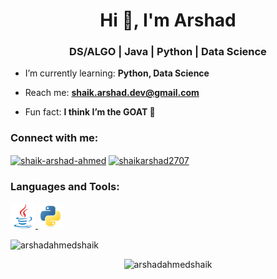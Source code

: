 <h1 align="center">Hi 👋, I'm Arshad</h1>
<h3 align="center">DS/ALGO | Java | Python | Data Science</h3>

- I’m currently learning: **Python, Data Science**

- Reach me: **shaik.arshad.dev@gmail.com**

- Fun fact: **I think I’m the GOAT 🐐**

<h3 align="left">Connect with me:</h3>
<p align="left">
<a href="https://linkedin.com/in/shaik-arshad-ahmed" target="blank"><img align="center" src="https://raw.githubusercontent.com/rahuldkjain/github-profile-readme-generator/master/src/images/icons/Social/linked-in-alt.svg" alt="shaik-arshad-ahmed" height="30" width="40" /></a>
<a href="https://www.leetcode.com/shaikarshad2707" target="blank"><img align="center" src="https://raw.githubusercontent.com/rahuldkjain/github-profile-readme-generator/master/src/images/icons/Social/leet-code.svg" alt="shaikarshad2707" height="30" width="40" /></a>
</p>

<h3 align="left">Languages and Tools:</h3>
<p align="left"> <a href="https://www.java.com" target="_blank" rel="noreferrer"> <img src="https://raw.githubusercontent.com/devicons/devicon/master/icons/java/java-original.svg" alt="java" width="40" height="40"/> </a> <a href="https://www.python.org" target="_blank" rel="noreferrer"> <img src="https://raw.githubusercontent.com/devicons/devicon/master/icons/python/python-original.svg" alt="python" width="40" height="40"/> </a> </p>

<p><img align="center" src="https://github-readme-stats.vercel.app/api/top-langs?username=arshadahmedshaik&show_icons=true&locale=en&layout=compact" alt="arshadahmedshaik" /></p>

<p align="center">
  <img src="https://streak-stats.demolab.com?user=arshadahmedshaik&theme=dark&hide_border=true" alt="arshadahmedshaik" />
</p>
